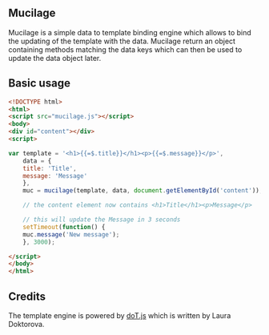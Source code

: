 ## Mucilage

Mucilage is a simple data to template binding engine which allows to bind the updating of the template with the data.
Mucilage return an object containing methods matching the data keys which can then be used to update the data object later.

## Basic usage


```html
<!DOCTYPE html>
<html>
<script src="mucilage.js"></script>
<body>
<div id="content"></div>
<script>
```

```javascript
var template = '<h1>{{=$.title}}</h1><p>{{=$.message}}</p>',
    data = {
	title: 'Title',
	message: 'Message'
    },
    muc = mucilage(template, data, document.getElementById('content')); 

    // the content element now contains <h1>Title</h1><p>Message</p>

    // this will update the Message in 3 seconds
    setTimeout(function() {
	muc.message('New message');
    }, 3000);


```
```html
</script>
</body>
</html>
```

## Credits

The template engine is powered by [doT.js](http://olado.github.com/doT/) which is written by Laura Doktorova.


